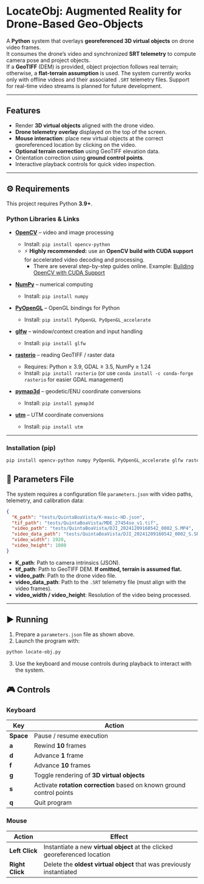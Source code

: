 # LocateObj: Augmented Reality for Drone-Based Geo-Objects

A **Python** system that overlays **georeferenced 3D virtual objects** on drone video frames.  
It consumes the drone’s video and synchronized **SRT telemetry** to compute camera pose and project objects.  
If a **GeoTIFF** (DEM) is provided, object projection follows real terrain; otherwise, a **flat-terrain assumption** is used.
The system currently works only with offline videos and their associated `.SRT` telemetry files.
Support for real-time video streams is planned for future development.

---

## Features

- Render **3D virtual objects** aligned with the drone video.  
- **Drone telemetry overlay** displayed on the top of the screen.  
- **Mouse interaction**: place new virtual objects at the correct georeferenced location by clicking on the video.  
- **Optional terrain correction** using GeoTIFF elevation data.  
- Orientation correction using **ground control points**.  
- Interactive playback controls for quick video inspection.  

---

## ⚙️ Requirements

This project requires Python **3.9+**.

### Python Libraries & Links

- **[OpenCV](https://opencv.org/)** – video and image processing 
  - Install: `pip install opencv-python`  
  - ⚡ **Highly recommended:** use an **OpenCV build with CUDA support** for accelerated video decoding and processing.  
    - There are several step-by-step guides online. Example: [Building OpenCV with CUDA Support](https://www.blog.neudeep.com/python/building-opencv-with-cuda-support-a-step-by-step-guide/2292/)   

- **[NumPy](https://numpy.org/)** – numerical computing   
  - Install: `pip install numpy`  

- **[PyOpenGL](https://pypi.org/project/PyOpenGL/)** – OpenGL bindings for Python  
  - Install: `pip install PyOpenGL PyOpenGL_accelerate`  

- **[glfw](https://pypi.org/project/glfw/)** – window/context creation and input handling    
  - Install: `pip install glfw`  

- **[rasterio](https://pypi.org/project/rasterio/)** – reading GeoTIFF / raster data  
  - Requires: Python ≥ 3.9, GDAL ≥ 3.5, NumPy ≥ 1.24  
  - Install: `pip install rasterio` (or use `conda install -c conda-forge rasterio` for easier GDAL management)  

- **[pymap3d](https://pypi.org/project/pymap3d/)** – geodetic/ENU coordinate conversions    
  - Install: `pip install pymap3d`  

- **[utm](https://pypi.org/project/utm/)** – UTM coordinate conversions  
  - Install: `pip install utm`  

---

### Installation (pip)

```bash
pip install opencv-python numpy PyOpenGL PyOpenGL_accelerate glfw rasterio pymap3d utm
```

## 📂 Parameters File

The system requires a configuration file `parameters.json` with video paths, telemetry, and calibration data:

```json
{
  "K_path": "tests/QuintaBoaVista/K-mavic-HD.json",
  "tif_path": "tests/QuintaBoaVista/MDE_27454so_v1.tif",
  "video_path": "tests/QuintaBoaVista/DJI_20241209160542_0002_S.MP4",
  "video_data_path": "tests/QuintaBoaVista/DJI_20241209160542_0002_S.SRT",
  "video_width": 1920,
  "video_height": 1080
}
```
- **K_path**: Path to camera intrinsics (JSON).  
- **tif_path**: Path to GeoTIFF DEM. **If omitted, terrain is assumed flat.**  
- **video_path**: Path to the drone video file.  
- **video_data_path**: Path to the `.SRT` telemetry file (must align with the video frames).  
- **video_width / video_height**: Resolution of the video being processed.  

---

## ▶️ Running

1. Prepare a `parameters.json` file as shown above.  
2. Launch the program with:  
```bash
python locate-obj.py
```
3. Use the keyboard and mouse controls during playback to interact with the system.

## 🎮 Controls

### Keyboard
| Key        | Action                                                                                       |
|------------|-----------------------------------------------------------------------------------------------|
| **Space**  | Pause / resume execution                                                                     |
| **a**      | Rewind **10** frames                                                                          |
| **d**      | Advance **1** frame                                                                           |
| **f**      | Advance **10** frames                                                                         |
| **g**      | Toggle rendering of **3D virtual objects**                                                    |
| **s**      | Activate **rotation correction** based on known ground control points                           |
| **q**      | Quit program                                                                                  |

### Mouse
| Action       | Effect                                                                                      |
|--------------|---------------------------------------------------------------------------------------------|
| **Left Click** | Instantiate a new **virtual object** at the clicked georeferenced location                 |
| **Right Click** | Delete the **oldest virtual object** that was previously instantiated                 |